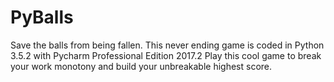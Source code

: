# PyBalls
Save the balls from being fallen.
This never ending game is coded in Python 3.5.2 with Pycharm Professional Edition 2017.2
Play this cool game to break your work monotony and build your unbreakable highest score.
